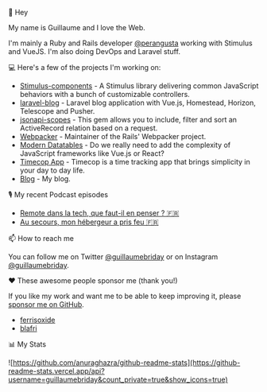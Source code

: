 👋 Hey

My name is Guillaume and I love the Web.

I'm mainly a Ruby and Rails developer [@perangusta](https://www.per-angusta.com/en/) working with Stimulus and VueJS. I'm also doing DevOps and Laravel stuff.

💻 Here's a few of the projects I'm working on:

- [Stimulus-components](https://github.com/stimulus-components/stimulus-components) - A Stimulus library delivering common JavaScript behaviors with a bunch of customizable controllers. 
- [laravel-blog](https://github.com/guillaumebriday/laravel-blog) - Laravel blog application with Vue.js, Homestead, Horizon, Telescope and Pusher.
- [jsonapi-scopes](https://github.com/guillaumebriday/jsonapi-scopes) - This gem allows you to include, filter and sort an ActiveRecord relation based on a request.
- [Webpacker](https://github.com/rails/webpacker) - Maintainer of the Rails' Webpacker project.
- [Modern Datatables](https://github.com/guillaumebriday/modern-datatables) - Do we really need to add the complexity of JavaScript frameworks like Vue.js or React? 
- [Timecop App](https://timecop-app.com/) - Timecop is a time tracking app that brings simplicity in your day to day life.
- [Blog](https://guillaumebriday.fr/) - My blog.

🎙 My recent Podcast episodes

- [Remote dans la tech, que faut-il en penser ? 🇫🇷](https://guillaumebriday.fr/podcast/remote-dans-la-tech-que-faut-il-en-penser)
- [Au secours, mon hébergeur a pris feu 🇫🇷](https://guillaumebriday.fr/podcast/au-secours-mon-hebergeur-a-pris-feu)

📫 How to reach me

You can follow me on Twitter [@guillaumebriday](https://twitter.com/guillaumebriday) or on Instagram [@guillaumebriday](https://www.instagram.com/guillaumebriday/).

❤️ These awesome people sponsor me (thank you!)

If you like my work and want me to be able to keep improving it, please [sponsor me on GitHub](https://github.com/sponsors/guillaumebriday).

- [ferrisoxide](https://github.com/ferrisoxide)
- [blafri](https://github.com/blafri)

📊 My Stats

![https://github.com/anuraghazra/github-readme-stats](https://github-readme-stats.vercel.app/api?username=guillaumebriday&count_private=true&show_icons=true)
